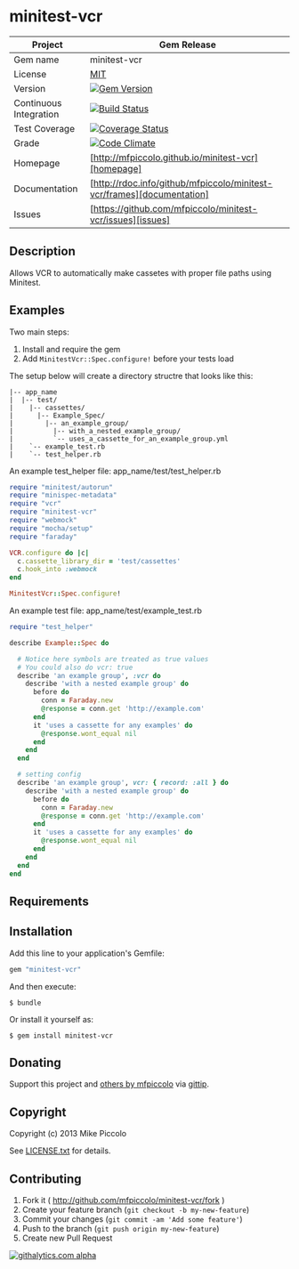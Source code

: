 minitest-vcr
============
| Project                 |  Gem Release      |
|------------------------ | ----------------- |
| Gem name                |  minitest-vcr      |
| License                 |  [MIT](LICENSE.txt)   |
| Version                 |  [![Gem Version](https://badge.fury.io/rb/minitest-vcr.png)](http://badge.fury.io/rb/minitest-vcr) |
| Continuous Integration  |  [![Build Status](https://travis-ci.org/mfpiccolo/minitest-vcr.png?branch=master)](https://travis-ci.org/mfpiccolo/minitest-vcr)
| Test Coverage           |  [![Coverage Status](https://coveralls.io/repos/mfpiccolo/minitest-vcr/badge.png?branch=master)](https://coveralls.io/r/mfpiccolo/minitest-vcr?branch=coveralls)
| Grade                   |  [![Code Climate](https://codeclimate.com/github/mfpiccolo/minitest-vcr.png)](https://codeclimate.com/github/mfpiccolo/minitest-vcr)
| Homepage                |  [http://mfpiccolo.github.io/minitest-vcr][homepage] |
| Documentation           |  [http://rdoc.info/github/mfpiccolo/minitest-vcr/frames][documentation] |
| Issues                  |  [https://github.com/mfpiccolo/minitest-vcr/issues][issues] |

## Description

Allows VCR to automatically make cassetes with proper file paths using Minitest.

## Examples

Two main steps:

1.  Install and require the gem
2.  Add `MinitestVcr::Spec.configure!` before your tests load

The setup below will create a directory structre that looks like this:

    |-- app_name
    |  |-- test/
    |    |-- cassettes/
    |      |-- Example_Spec/
    |        |-- an_example_group/
    |          |-- with_a_nested_example_group/
    |          `-- uses_a_cassette_for_an_example_group.yml
    |    `-- example_test.rb
    |    `-- test_helper.rb

An example test_helper file: app_name/test/test_helper.rb

```ruby
require "minitest/autorun"
require "minispec-metadata"
require "vcr"
require "minitest-vcr"
require "webmock"
require "mocha/setup"
require "faraday"

VCR.configure do |c|
  c.cassette_library_dir = 'test/cassettes'
  c.hook_into :webmock
end

MinitestVcr::Spec.configure!
```

An example test file: app_name/test/example_test.rb

```ruby
require "test_helper"

describe Example::Spec do

  # Notice here symbols are treated as true values
  # You could also do vcr: true
  describe 'an example group', :vcr do
    describe 'with a nested example group' do
      before do
        conn = Faraday.new
        @response = conn.get 'http://example.com'
      end
      it 'uses a cassette for any examples' do
        @response.wont_equal nil
      end
    end
  end

  # setting config
  describe 'an example group', vcr: { record: :all } do
    describe 'with a nested example group' do
      before do
        conn = Faraday.new
        @response = conn.get 'http://example.com'
      end
      it 'uses a cassette for any examples' do
        @response.wont_equal nil
      end
    end
  end
end
```

## Requirements


## Installation

Add this line to your application's Gemfile:

```ruby
gem "minitest-vcr"
```

And then execute:

    $ bundle

Or install it yourself as:

    $ gem install minitest-vcr

## Donating
Support this project and [others by mfpiccolo][gittip-mfpiccolo] via [gittip][gittip-mfpiccolo].

[gittip-mfpiccolo]: https://www.gittip.com/mfpiccolo/

## Copyright

Copyright (c) 2013 Mike Piccolo

See [LICENSE.txt](LICENSE.txt) for details.

## Contributing

1. Fork it ( http://github.com/mfpiccolo/minitest-vcr/fork )
2. Create your feature branch (`git checkout -b my-new-feature`)
3. Commit your changes (`git commit -am 'Add some feature'`)
4. Push to the branch (`git push origin my-new-feature`)
5. Create new Pull Request

[![githalytics.com alpha](https://cruel-carlota.pagodabox.com/e1a155a07163d56ca0c4f246c7aa8766 "githalytics.com")](http://githalytics.com/mfpiccolo/minitest-vcr)

[license]: https://github.com/mfpiccolo/minitest-vcr/MIT-LICENSE
[homepage]: http://mfpiccolo.github.io/minitest-vcr
[documentation]: http://www.rubydoc.info/gems/minitest-vcr
[issues]: https://github.com/mfpiccolo/minitest-vcr/issues

